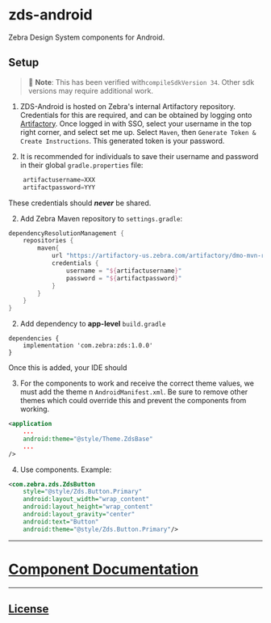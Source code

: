 # zds-android

Zebra Design System components for Android.

## Setup

> 🚧 **Note**: This has been verified with`compileSdkVersion 34`. Other sdk versions may require additional work.

1. ZDS-Android is hosted on Zebra's internal Artifactory repository. Credentials for this are required, and can be obtained by logging onto [Artifactory](https://artifactory-us.zebra.com). Once logged in with SSO, select your username in the top right corner, and select set me up. Select `Maven`, then `Generate Token & Create Instructions`. This generated token is your password.

2. It is recommended for individuals to save their username and password in their global `gradle.properties` file:

```gradle
    artifactusername=XXX
    artifactpassword=YYY
```

These credentials should **_never_** be shared.

2. Add Zebra Maven repository to `settings.gradle`:

```gradle
dependencyResolutionManagement {
    repositories {
        maven{
            url "https://artifactory-us.zebra.com/artifactory/dmo-mvn-rel/"
            credentials {
                username = "${artifactusername}"
                password = "${artifactpassword}"
            }
        }
    }
}
```

2. Add dependency to **app-level** `build.gradle`

<!-- x-release-please-start-version -->

```
dependencies {
    implementation 'com.zebra:zds:1.0.0'
}
```

<!-- x-release-please-end -->

Once this is added, your IDE should

3. For the components to work and receive the correct theme values, we must add the theme n `AndroidManifest.xml`. Be sure to remove other themes which could override this and prevent the components from working.

```xml
<application
    ...
    android:theme="@style/Theme.ZdsBase"
    ...
/>
```

4. Use components. Example:

```xml
<com.zebra.zds.ZdsButton
    style="@style/Zds.Button.Primary"
    android:layout_width="wrap_content"
    android:layout_height="wrap_content"
    android:layout_gravity="center"
    android:text="Button"
    android:theme="@style/Zds.Button.Primary"/>
```

---

# [Component Documentation](./components/docs/index.md)

---

## [License](./LICENSE)
